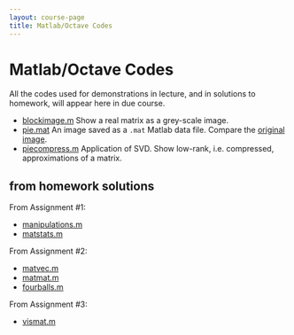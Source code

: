 ```yaml
---
layout: course-page
title: Matlab/Octave Codes
---
```


# Matlab/Octave Codes

All the codes used for demonstrations in lecture, and in solutions to homework, will appear here in due course.

  * [blockimage.m](assets/codes/F23/blockimage.m)  Show a real matrix as a grey-scale image.
  * [pie.mat](assets/codes/F23/pie.mat)  An image saved as a `.mat` Matlab data file.  Compare the [original image](assets/codes/F23/pie.png).
  * [piecompress.m](assets/codes/F23/piecompress.m)  Application of SVD.  Show low-rank, i.e. compressed, approximations of a matrix.

## from homework solutions

From Assignment #1:

  * [manipulations.m](assets/codes/F23/manipulations.m)
  * [matstats.m](assets/codes/F23/matstats.m)

From Assignment #2:

  * [matvec.m](assets/codes/F23/matvec.m)
  * [matmat.m](assets/codes/F23/matmat.m)
  * [fourballs.m](assets/codes/F23/fourballs.m)

From Assignment #3:

  * [vismat.m](assets/codes/F23/vismat.m)
